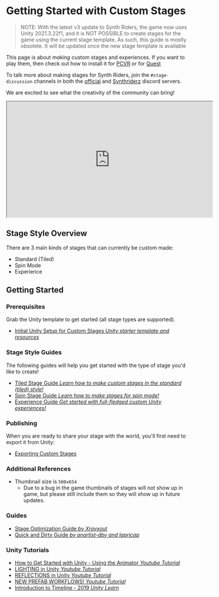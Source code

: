 # Getting Started with Custom Stages

> NOTE: With the latest v3 update to Synth Riders, the game now uses Unity 2021.3.22f1, and it is NOT POSSIBLE to create stages for the game using the current stage template. As such, this guide is mostly obsolete. It will be updated once the new stage template is available

This page is about _making_ custom stages and experiences. If you want to play them, then check out how to install it for [PCVR](/installing-custom-content/pcvr/) or for [Quest](/installing-custom-content/quest/)

To talk more about making stages for Synth Riders, join the `#stage-discussion` channels in both the [official](https://discord.synthridersvr.com) and [Synthriderz](https://discord.synthriderz.com) discord servers.

We are excited to see what the creativity of the community can bring!

<iframe allow="accelerometer; autoplay; clipboard-write; encrypted-media; gyroscope; picture-in-picture; web-share" title="YouTube video player" src="https://www.youtube.com/embed/0YxnZV1zuck" height="315" width="560"></iframe>

## Stage Style Overview

There are 3 main kinds of stages that can currently be custom made:

- Standard (Tiled)
- Spin Mode
- Experience

## Getting Started

### Prerequisites

Grab the Unity template to get started (all stage types are supported).

- [Initial Unity Setup for Custom Stages _Unity starter template and resources_](/modeling/custom-stages/setup-unity/)

### Stage Style Guides

The following guides will help you get started with the type of stage you'd like to create!

- [Tiled Stage Guide _Learn how to make custom stages in the standard (tiled) style!_](/modeling/custom-stages/tiled-stages/)
- [Spin Stage Guide _Learn how to make stages for spin mode!_](/modeling/custom-stages/spin-stages/)
- [Experience Guide _Get started with full-fledged custom Unity experiences!_](/modeling/custom-stages/experience-stages/)

### Publishing

When you are ready to share your stage with the world, you'll first need to export it from Unity:

- [Exporting Custom Stages](/modeling/custom-stages/export-stages/)

### Additional References

- Thumbnail size is `500x654`
    - Due to a bug in the game thumbnails of stages will not show up in game, but please still include them so they will show up in future updates.

### Guides

- [Stage Optimization Guide _by Xrayxout_](https://docs.google.com/document/d/1kn7Mdvil6L0XDfPZfmgn-qYn42OfkDrm4cDTB4nINPE/)
- [Quick and Dirty Guide _by anartist-dby and lapricap_](/modeling/custom-stages/quick-and-dirty-start-guide/)

### Unity Tutorials

- [How to Get Started with Unity - Using the Animator _Youtube Tutorial_](https://www.youtube.com/watch?v=gON_hhhvheI)
- [LIGHTING in Unity _Youtube Tutorial_](https://www.youtube.com/watch?v=VnG2gOKV9dw)
- [REFLECTIONS in Unity _Youtube Tutorial_](https://www.youtube.com/watch?v=lhELeLnynI8)
- [NEW PREFAB WORKFLOWS! _Youtube Tutorial_](https://www.youtube.com/watch?v=6_gAiPPKyUg)
- [Introduction to Timeline - 2019 _Unity Learn_](https://learn.unity.com/tutorial/introduction-to-timeline-2019-3)

